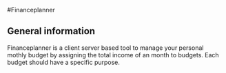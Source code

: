 #Financeplanner

## General information
Financeplanner is a client server based tool to manage your personal mothly budget by assigning the total income of an month to budgets. Each budget should have a specific purpose.
